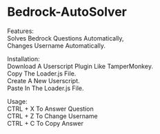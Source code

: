 # Bedrock-AutoSolver<br />

Features:<br />
Solves Bedrock Questions Automatically,<br />
Changes Username Automatically.

Installation:<br />
Download A Userscript Plugin Like TamperMonkey.<br />
Copy The Loader.js File.<br />
Create A New Userscript.<br />
Paste In The Loader.js File.<br />

Usage:<br />
CTRL + X To Answer Question<br />
CTRL + Z To Change Username<br />
CTRL + C To Copy Answer
